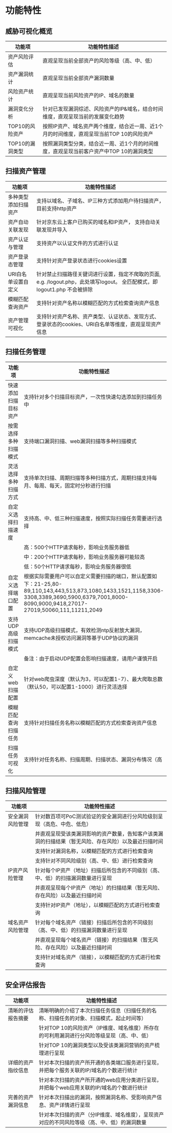 # 功能特性

## 威胁可视化概览
| 功能项|功能特性描述 | 
|-----|----|
|资产风险评估	 |直观呈现当前全部资产的风险等级（高、中、低） | 
|资产漏洞统计	 |直观呈现当前全部资产漏洞数量 | 
|风险资产统计	 |直观呈现当前风险资产的IP、域名的数量 | 
|漏洞变化分析	 |针对已发现漏洞综述、风险资产的IP&域名，结合时间维度，直观呈现当前的发展变化趋势 | 
|TOP10的风险资产	|按照IP资产、域名资产两个维度，结合近一周、近1个月的时间维度，直观呈现当前TOP 10的风险资产 | 
|TOP10的漏洞类型	|按照漏洞类型分类，结合近一周、近1个月的时间维度，直观呈现当前客户资产中TOP 10的漏洞类型 | 

## 扫描资产管理
| 功能项|功能特性描述 | 
|-----|----|
|多种类型添加扫描资产	|支持以域名、子域名、IP三种方式添加用户待扫描资产，目前支持http资产|
|资产自动关联发现	|针对京东云上客户已购买的域名和IP资产， 支持自动关联发现并导入|
|资产认证与管理	|支持资产以认证文件的方式进行认证|
|资产登录态管理	|支持针对资产登录状态进行cookies设置|
|URI白名单设置自定义|针对禁止扫描路径关键词进行设置，指定不爬取的页面, e.g. /logout.php，此处填写logout。 全匹配模式，即logout1.php 不会被排除|
|模糊匹配查询资产	|支持针对资产名称以模糊匹配的方式检索查询资产信息|
|资产管理可视化	|支持针对资产名称、资产类型、认证状态、发现方式、登录状态的cookies、URI白名单等维度，直观呈现资产信息|

##  扫描任务管理	
| 功能项|功能特性描述 | 
|-----|----|
|快速添加扫描目标资产	|支持针对多个扫描目标资产，一次性快速勾选添加到扫描任务中|
|按需选择多种扫描模式	|支持端口漏洞扫描、web漏洞扫描等多种扫描模式|
|灵活选择多种扫描方式	|支持单次扫描、周期扫描等多种扫描方式，周期扫描支持每月、每周、每天，固定时分秒进行扫描|
|自定义选择扫描速度	|支持高、中、低三种扫描速度，按照实际扫描任务需要进行选择|
|                 |高：500个HTTP请求每秒，影响业务服务器低|
|                 |中：200个HTTP请求每秒，影响业务服务器可能较高|
|                 |低：50个HTTP请求每秒，影响业务服务器很低|
|自定义选择端口配置	|根据实际需要用户可以自定义需要扫描的端口，默认配置如下：21-25,80-89,110,143,443,513,873,1080,1433,1521,1158,3306-3308,3389,3690,5900,6379,7001,8000-8090,9000,9418,27017-27019,50060,111,11211,2049|
|支持UDP高级扫描模式 |支持UDP高级扫描模式，有效检测ntp反射放大漏洞，memcache未授权访问漏洞等基于UDP协议的漏洞|
|                 |备注：由于启动UDP配置会影响扫描速度，请用户谨慎开启| 
|自定义web扫描配置	  |针对web爬虫深度（默认为3，可以配置1-7）、最大爬取总数（默认50，可以配置1-1000）进行灵活选择|
|模糊匹配查询扫描任务	|支持针对扫描任务名称以模糊匹配的方式检索查询资产信息|
|扫描任务可视化	    |支持针对任务名称、扫描周期、扫描状态、漏洞分布情况（高|中|低）等维度，直观呈现扫描任务信息|

##  扫描风险管理
| 功能项|功能特性描述 | 
|-----|----|
|安全漏洞风险管理	    |针对数百项可PoC测试验证的安全漏洞进行分风险级别呈现（高危、中危、低危）|
|                   |并直观呈现受该类漏洞影响的资产数量，告知客户该类漏洞的扫描结果（暂无风险、存在风险）以及最近扫描时间|
|                   |支持针对漏洞名称，以模糊匹配的方式进行检索查询|
|                   |支持针对不同风险级别（高、中、低）进行检索查询|
|IP资产风险管理	    |针对每个IP资产（地址）扫描后所包含的不同级别（高、中、低）的扫描漏洞数量进行呈现|
|                 |并直观呈现每个IP资产（地址）的扫描结果（暂无风险、存在风险）以及最近扫描时间|
|                 |支持针对IP资产（地址），以模糊匹配的方式进行检索查询|
|域名资产风险管理	   |针对每个域名资产（链接）扫描后所包含的不同级别（高、中、低）的扫描漏洞数量进行呈现|
|                 |并直观呈现每个域名资产（链接）的扫描结果（暂无风险、存在风险）以及最近扫描时间|
|                 |支持针对域名资产（链接），以模糊匹配的方式进行检索查询|

##  安全评估报告
| 功能项|功能特性描述 | 
|-----|----|
|清晰的评估报告摘要	|清晰明确的介绍了本次扫描任务信息（扫描任务的名称、扫描任务的对象、扫描模式，起止时间等）|
|                 |针对TOP 10的风险资产（IP维度、域名维度）所存在的可利用漏洞进行分风险等级呈现（高、中、低）|
|                 |针对TOP 10的漏洞类型以及受该类漏洞营销的资产梳理进行呈现|
|详细的资产指纹信息	|针对本次扫描的资产所开通的各类端口服务进行呈现，并把每个服务关联的IP/域名的个数进行统计|
|                 |针对本次扫描的资产所开通的web应用分类进行呈现，并把每个web应用关联的IP/域名的个数进行统计|
|完善的资产漏洞信息	|针对本次扫描出的漏洞，按照漏洞名称、受影响资产信息、资产详情进行呈现|
|                 |针对本次扫描的资产（分IP维度、域名维度），呈现资产对应的不同风险等级（高、中、低）的漏洞数量|
